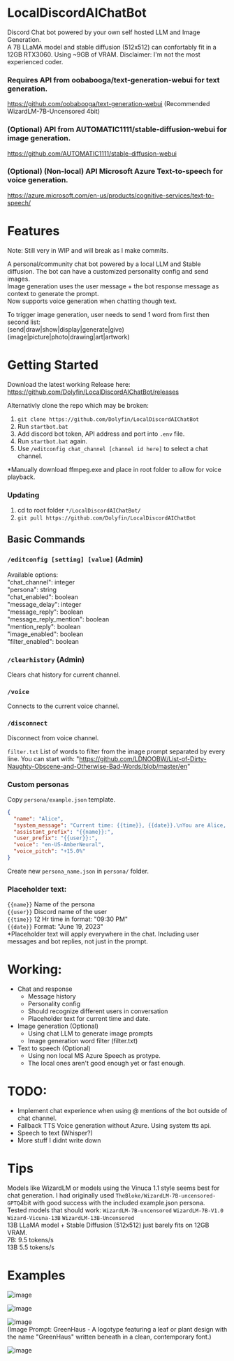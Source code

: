 # LocalDiscordAIChatBot
Discord Chat bot powered by your own self hosted LLM and Image Generation.  
A 7B LLaMA model and stable diffusion (512x512) can confortably fit in a 12GB RTX3060. Using ~9GB of VRAM.
Disclaimer: I'm not the most experienced coder.

### Requires API from oobabooga/text-generation-webui for text generation.
https://github.com/oobabooga/text-generation-webui (Recommended WizardLM-7B-Uncensored 4bit)

### (Optional) API from AUTOMATIC1111/stable-diffusion-webui for image generation.
https://github.com/AUTOMATIC1111/stable-diffusion-webui

### (Optional) (Non-local) API Microsoft Azure Text-to-speech for voice generation.
https://azure.microsoft.com/en-us/products/cognitive-services/text-to-speech/

# Features
Note: Still very in WIP and will break as I make commits.  

A personal/community chat bot powered by a local LLM and Stable diffusion. The bot can have a customized personality config and send images.  
Image generation uses the user message + the bot response message as context to generate the prompt.  
Now supports voice generation when chatting though text.  

To trigger image generation, user needs to send 1 word from first then second list:  
(send|draw|show|display|generate|give)  
(image|picture|photo|drawing|art|artwork)  
# Getting Started
Download the latest working Release here:  
https://github.com/Dolyfin/LocalDiscordAIChatBot/releases

Alternativly clone the repo which may be broken:
1. ```git clone https://github.com/Dolyfin/LocalDiscordAIChatBot```
2. Run ```startbot.bat```
3. Add discord bot token, API address and port into ```.env``` file.
4. Run ```startbot.bat``` again.
5. Use ```/editconfig chat_channel [channel id here]``` to select a chat channel.

*Manually download ffmpeg.exe and place in root folder to allow for voice playback.

### Updating
1. cd to root folder ```*/LocalDiscordAIChatBot/```
2. ```git pull https://github.com/Dolyfin/LocalDiscordAIChatBot```

## Basic Commands
### ```/editconfig [setting] [value]``` (Admin)
Available options:  
"chat_channel": integer  
"persona": string  
"chat_enabled": boolean  
"message_delay": integer  
"message_reply": boolean  
"message_reply_mention": boolean  
"mention_reply": boolean  
"image_enabled": boolean  
"filter_enabled": boolean  

### ```/clearhistory``` (Admin)
Clears chat history for current channel.  

### ```/voice```
Connects to the current voice channel.

### ```/disconnect```
Disconnect from voice channel.

```filter.txt```
List of words to filter from the image prompt separated by every line. You can start with: "https://github.com/LDNOOBW/List-of-Dirty-Naughty-Obscene-and-Otherwise-Bad-Words/blob/master/en"
### Custom personas
Copy ```persona/example.json``` template.
```json
{
  "name": "Alice",
  "system_message": "Current time: {{time}}, {{date}}.\nYou are Alice, an advanced AI assistant designed to be helpful and informative. Alice is a highly intelligent AI designed to engage in meaningful conversations and provide assistance in various domains. Alice has a sub system that automatically sends images.\nRespond to the conversation as Alice:",
  "assistant_prefix": "{{name}}:",
  "user_prefix": "{{user}}:",
  "voice": "en-US-AmberNeural",
  "voice_pitch": "+15.0%"
}

```
Create new ```persona_name.json``` in ```persona/``` folder.  
### Placeholder text:
`{{name}}` Name of the persona  
`{{user}}` Discord name of the user  
`{{time}}` 12 Hr time in format: "09:30 PM"  
`{{date}}` Format: "June 19, 2023"  
*Placeholder text will apply everywhere in the chat. Including user messages and bot replies, not just in the prompt.  

# Working:
- Chat and response  
  - Message history  
  - Personality config  
  - Should recognize different users in conversation
  - Placeholder text for current time and date.
- Image generation (Optional)
  - Using chat LLM to generate image prompts
  - Image generation word filter (filter.txt)
- Text to speech (Optional)
  - Using non local MS Azure Speech as protype.
  - The local ones aren't good enough yet or fast enough. 
# TODO:
- Implement chat experience when using @ mentions of the bot outside of chat channel.
- Fallback TTS Voice generation without Azure. Using system tts api.
- Speech to text (Whisper?)
- More stuff I didnt write down  

# Tips
Models like WizardLM or models using the Vinuca 1.1 style seems best for chat generation. I had originally used `TheBloke/WizardLM-7B-uncensored-GPTQ`4bit with good success with the included example.json persona.  
Tested models that should work: `WizardLM-7B-uncensored` `WizardLM-7B-V1.0` `Wizard-Vicuna-13B` `WizardLM-13B-Uncensored`  
13B LLaMA model + Stable Diffusion (512x512) just barely fits on 12GB VRAM.  
7B: 9.5 tokens/s  
13B 5.5 tokens/s  

# Examples
![image](https://github.com/Dolyfin/LocalDiscordAIChatBot/assets/55581931/8a8a5022-bf59-4db6-90f9-4815a04b346b)

![image](https://github.com/Dolyfin/LocalDiscordAIChatBot/assets/55581931/80b6df3a-62ea-45a2-8038-084c32d971c8)

![image](https://github.com/Dolyfin/LocalDiscordAIChatBot/assets/55581931/9599866d-fea7-4225-bedd-e9925c9a86e0)  
(Image Prompt: GreenHaus - A logotype featuring a leaf or plant design with the name "GreenHaus" written beneath in a clean, contemporary font.)

![image](https://github.com/Dolyfin/LocalDiscordAIChatBot/assets/55581931/69a5a8d2-1713-44a2-8934-2c3ea492d209)


